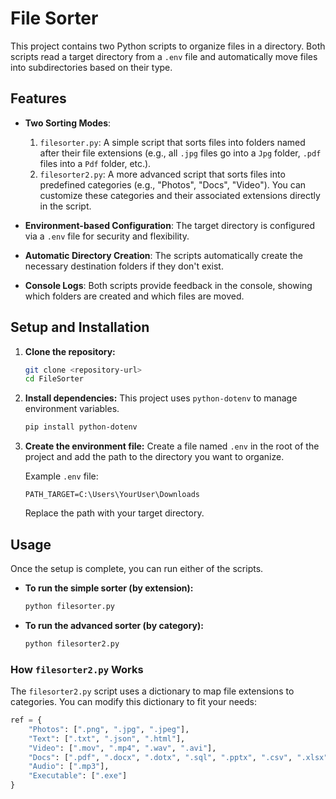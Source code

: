 # File Sorter

This project contains two Python scripts to organize files in a directory. Both scripts read a target directory from a `.env` file and automatically move files into subdirectories based on their type.

## Features

- **Two Sorting Modes**:
  1.  `filesorter.py`: A simple script that sorts files into folders named after their file extensions (e.g., all `.jpg` files go into a `Jpg` folder, `.pdf` files into a `Pdf` folder, etc.).
  2.  `filesorter2.py`: A more advanced script that sorts files into predefined categories (e.g., "Photos", "Docs", "Video"). You can customize these categories and their associated extensions directly in the script.

- **Environment-based Configuration**: The target directory is configured via a `.env` file for security and flexibility.
- **Automatic Directory Creation**: The scripts automatically create the necessary destination folders if they don't exist.
- **Console Logs**: Both scripts provide feedback in the console, showing which folders are created and which files are moved.

## Setup and Installation

1.  **Clone the repository:**
    ```bash
    git clone <repository-url>
    cd FileSorter
    ```

2.  **Install dependencies:**
    This project uses `python-dotenv` to manage environment variables.
    ```bash
    pip install python-dotenv
    ```

3.  **Create the environment file:**
    Create a file named `.env` in the root of the project and add the path to the directory you want to organize.

    Example `.env` file:
    ```
    PATH_TARGET=C:\Users\YourUser\Downloads
    ```
    Replace the path with your target directory.

## Usage

Once the setup is complete, you can run either of the scripts.

- **To run the simple sorter (by extension):**
  ```bash
  python filesorter.py
  ```

- **To run the advanced sorter (by category):**
  ```bash
  python filesorter2.py
  ```

### How `filesorter2.py` Works

The `filesorter2.py` script uses a dictionary to map file extensions to categories. You can modify this dictionary to fit your needs:

```python
ref = {
    "Photos": [".png", ".jpg", ".jpeg"],
    "Text": [".txt", ".json", ".html"],
    "Video": [".mov", ".mp4", ".wav", ".avi"],
    "Docs": [".pdf", ".docx", ".dotx", ".sql", ".pptx", ".csv", ".xlsx"],
    "Audio": [".mp3"],
    "Executable": [".exe"]
}
```
